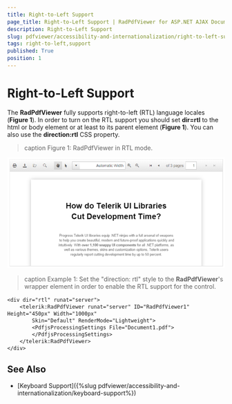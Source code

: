 ```yaml
---
title: Right-to-Left Support
page_title: Right-to-Left Support | RadPdfViewer for ASP.NET AJAX Documentation
description: Right-to-Left Support
slug: pdfviewer/accessibility-and-internationalization/right-to-left-support
tags: right-to-left,support
published: True
position: 1
---
```


# Right-to-Left Support

The **RadPdfViewer** fully supports right-to-left (RTL) language locales (**Figure 1**). In order to turn on the RTL support you should set **dir=rtl** to the html or body element or at least to its parent element (**Figure 1**).  You can also use the **direction:rtl** CSS property. 

>caption Figure 1: RadPdfViewer in RTL mode.

![RadPdfViewer-rtl](../images/pdfviewer-rtl.png)

>caption Example 1: Set the "direction: rtl" style to the **RadPdfViewer**'s wrapper element in order to enable the RTL support for the control.

````ASP.NET
<div dir="rtl" runat="server">
    <telerik:RadPdfViewer runat="server" ID="RadPdfViewer1" Height="450px" Width="1000px"
        Skin="Default" RenderMode="Lightweight">
        <PdfjsProcessingSettings File="Document1.pdf">
        </PdfjsProcessingSettings>
    </telerik:RadPdfViewer>
</div>
````

## See Also

 * [Keyboard Support]({%slug pdfviewer/accessibility-and-internationalization/keyboard-support%})


